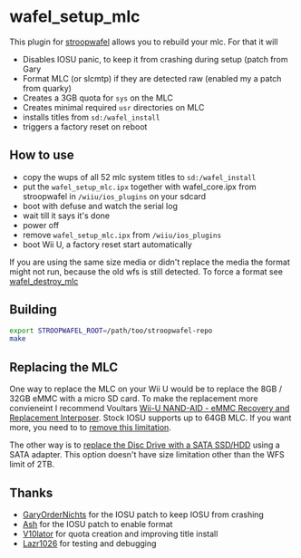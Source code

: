 # wafel_setup_mlc

This plugin for [stroopwafel](https://github.com/shinyquagsire23/stroopwafel) allows you to rebuild your mlc. For that it will

- Disables IOSU panic, to keep it from crashing during setup (patch from Gary
- Format MLC (or slcmtp) if they are detected raw (enabled my a patch from quarky)
- Creates a 3GB quota for `sys` on the MLC
- Creates minimal required `usr` directories on MLC
- installs titles from `sd:/wafel_install`
- triggers a factory reset on reboot

## How to use

- copy the wups of all 52 mlc system titles to `sd:/wafel_install`
- put the `wafel_setup_mlc.ipx` together with wafel_core.ipx from stroopwafel in `/wiiu/ios_plugins` on your sdcard
- boot with defuse and watch the serial log
- wait till it says it's done
- power off
- remove `wafel_setup_mlc.ipx` from `/wiiu/ios_plugins`
- boot Wii U, a factory reset start automatically

If you are using the same size media or didn't replace the media the format might not run, because the old wfs is still detected. To force a format see [wafel_destroy_mlc](https://github.com/jan-hofmeier/wafel_destroy_mlc)


## Building

```bash
export STROOPWAFEL_ROOT=/path/too/stroopwafel-repo
make
```

## Replacing the MLC

One way to replace the MLC on your Wii U would be to replace the 8GB / 32GB eMMC with a micro SD card. To make the replacement more convieneint I recommend Voultars [Wii-U NAND-AID - eMMC Recovery and Replacement Interposer](https://gbatemp.net/threads/wii-u-nand-aid-emmc-recovery-and-replacement-interposer-public-test.630798/). Stock IOSU supports up to 64GB MLC. If you want more, you need to to [remove this limitation](https://github.com/jan-hofmeier/wafel_unlimit_mlc).

The other way is to [replace the Disc Drive with a SATA SSD/HDD](https://gbatemp.net/threads/wii-u-internal-storage-upgrades-are-possible.635629/) using a SATA adapter. This option doesn't have size limitation other than the WFS limit of 2TB.


## Thanks

- [GaryOrderNichts](https://github.com/GaryOderNichts) for the IOSU patch to keep IOSU from crashing
- [Ash](https://github.com/ashquarky) for the IOSU patch to enable format
- [V10lator](https://github.com/V10lator) for quota creation and improving title install
- [Lazr1026](https://github.com/Lazr1026) for testing and debugging
